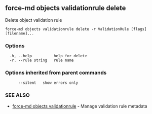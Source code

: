 ## force-md objects validationrule delete

Delete object validation rule

```
force-md objects validationrule delete -r ValidationRule [flags] [filename]...
```

### Options

```
  -h, --help          help for delete
  -r, --rule string   rule name
```

### Options inherited from parent commands

```
      --silent   show errors only
```

### SEE ALSO

* [force-md objects validationrule](force-md_objects_validationrule.md)	 - Manage validation rule metadata

